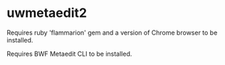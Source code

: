 # uwmetaedit2

Requires ruby 'flammarion' gem and a version of Chrome browser to be installed.

Requires BWF Metaedit CLI to be installed.
